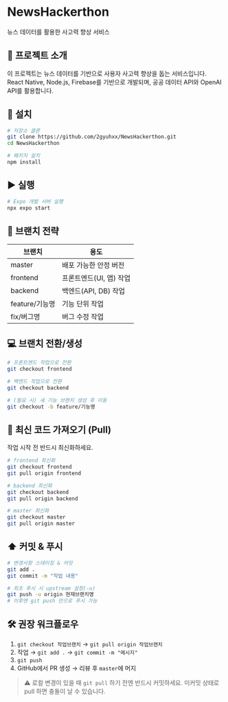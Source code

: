 # NewsHackerthon
뉴스 데이터를 활용한 사고력 향상 서비스

## 📌 프로젝트 소개
이 프로젝트는 뉴스 데이터를 기반으로 사용자 사고력 향상을 돕는 서비스입니다.  
React Native, Node.js, Firebase를 기반으로 개발되며, 공공 데이터 API와 OpenAI API를 활용합니다.

## 🚀 설치
```bash
# 저장소 클론
git clone https://github.com/2gyuhxx/NewsHackerthon.git
cd NewsHackerthon

# 패키지 설치
npm install
```

## ▶ 실행
```bash
# Expo 개발 서버 실행
npx expo start
```

## 🌿 브랜치 전략
| 브랜치 | 용도 |
|---|---|
| master | 배포 가능한 안정 버전 |
| frontend | 프론트엔드(UI, 앱) 작업 |
| backend | 백엔드(API, DB) 작업 |
| feature/기능명 | 기능 단위 작업 |
| fix/버그명 | 버그 수정 작업 |

## 💻 브랜치 전환/생성
```bash
# 프론트엔드 작업으로 전환
git checkout frontend

# 백엔드 작업으로 전환
git checkout backend

# (필요 시) 새 기능 브랜치 생성 후 이동
git checkout -b feature/기능명
```

## 🔄 최신 코드 가져오기 (Pull)
작업 시작 전 반드시 최신화하세요.
```bash
# frontend 최신화
git checkout frontend
git pull origin frontend

# backend 최신화
git checkout backend
git pull origin backend

# master 최신화
git checkout master
git pull origin master
```

## ⬆️ 커밋 & 푸시
```bash
# 변경사항 스테이징 & 커밋
git add .
git commit -m "작업 내용"

# 최초 푸시 시 upstream 설정(-u)
git push -u origin 현재브랜치명
# 이후엔 git push 만으로 푸시 가능
```

## 🛠 권장 워크플로우
1) `git checkout 작업브랜치` → `git pull origin 작업브랜치`  
2) 작업 → `git add .` → `git commit -m "메시지"`  
3) `git push`  
4) GitHub에서 PR 생성 → 리뷰 후 `master`에 머지

> ⚠️ 로컬 변경이 있을 때 `git pull` 하기 전엔 반드시 커밋하세요. 미커밋 상태로 pull 하면 충돌이 날 수 있습니다.
